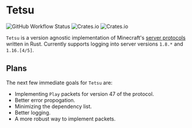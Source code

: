 # Tetsu

![GitHub Workflow Status](https://img.shields.io/github/workflow/status/schctl/tetsu/Test?style=for-the-badge)
![Crates.io](https://img.shields.io/crates/v/tetsu?style=for-the-badge)
![Crates.io](https://img.shields.io/crates/l/tetsu?style=for-the-badge)

`Tetsu` is a version agnostic implementation of Minecraft's [server protocols](https://wiki.vg/Protocol) written in Rust. Currently supports logging into server versions `1.8.*` and `1.16.[4/5]`.

## Plans

The next few immediate goals for `Tetsu` are:

- Implementing `Play` packets for version 47 of the protocol.
- Better error propogation.
- Minimizing the dependency list.
- Better logging.
- A more robust way to implement packets.
